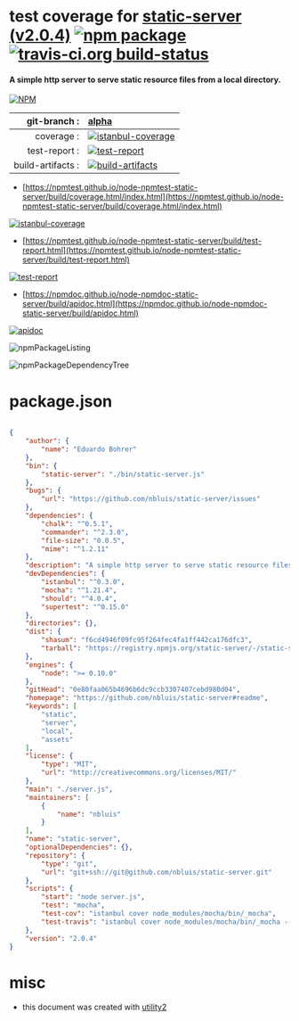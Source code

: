 # test coverage for  [static-server (v2.0.4)](https://github.com/nbluis/static-server#readme)  [![npm package](https://img.shields.io/npm/v/npmtest-static-server.svg?style=flat-square)](https://www.npmjs.org/package/npmtest-static-server) [![travis-ci.org build-status](https://api.travis-ci.org/npmtest/node-npmtest-static-server.svg)](https://travis-ci.org/npmtest/node-npmtest-static-server)
#### A simple http server to serve static resource files from a local directory.

[![NPM](https://nodei.co/npm/static-server.png?downloads=true&downloadRank=true&stars=true)](https://www.npmjs.com/package/static-server)

| git-branch : | [alpha](https://github.com/npmtest/node-npmtest-static-server/tree/alpha)|
|--:|:--|
| coverage : | [![istanbul-coverage](https://npmtest.github.io/node-npmtest-static-server/build/coverage.badge.svg)](https://npmtest.github.io/node-npmtest-static-server/build/coverage.html/index.html)|
| test-report : | [![test-report](https://npmtest.github.io/node-npmtest-static-server/build/test-report.badge.svg)](https://npmtest.github.io/node-npmtest-static-server/build/test-report.html)|
| build-artifacts : | [![build-artifacts](https://npmtest.github.io/node-npmtest-static-server/glyphicons_144_folder_open.png)](https://github.com/npmtest/node-npmtest-static-server/tree/gh-pages/build)|

- [https://npmtest.github.io/node-npmtest-static-server/build/coverage.html/index.html](https://npmtest.github.io/node-npmtest-static-server/build/coverage.html/index.html)

[![istanbul-coverage](https://npmtest.github.io/node-npmtest-static-server/build/screenCapture.buildCi.browser.%252Ftmp%252Fbuild%252Fcoverage.lib.html.png)](https://npmtest.github.io/node-npmtest-static-server/build/coverage.html/index.html)

- [https://npmtest.github.io/node-npmtest-static-server/build/test-report.html](https://npmtest.github.io/node-npmtest-static-server/build/test-report.html)

[![test-report](https://npmtest.github.io/node-npmtest-static-server/build/screenCapture.buildCi.browser.%252Ftmp%252Fbuild%252Ftest-report.html.png)](https://npmtest.github.io/node-npmtest-static-server/build/test-report.html)

- [https://npmdoc.github.io/node-npmdoc-static-server/build/apidoc.html](https://npmdoc.github.io/node-npmdoc-static-server/build/apidoc.html)

[![apidoc](https://npmdoc.github.io/node-npmdoc-static-server/build/screenCapture.buildCi.browser.%252Ftmp%252Fbuild%252Fapidoc.html.png)](https://npmdoc.github.io/node-npmdoc-static-server/build/apidoc.html)

![npmPackageListing](https://npmtest.github.io/node-npmtest-static-server/build/screenCapture.npmPackageListing.svg)

![npmPackageDependencyTree](https://npmtest.github.io/node-npmtest-static-server/build/screenCapture.npmPackageDependencyTree.svg)



# package.json

```json

{
    "author": {
        "name": "Eduardo Bohrer"
    },
    "bin": {
        "static-server": "./bin/static-server.js"
    },
    "bugs": {
        "url": "https://github.com/nbluis/static-server/issues"
    },
    "dependencies": {
        "chalk": "^0.5.1",
        "commander": "^2.3.0",
        "file-size": "0.0.5",
        "mime": "^1.2.11"
    },
    "description": "A simple http server to serve static resource files from a local directory.",
    "devDependencies": {
        "istanbul": "^0.3.0",
        "mocha": "^1.21.4",
        "should": "^4.0.4",
        "supertest": "^0.15.0"
    },
    "directories": {},
    "dist": {
        "shasum": "f6cd4946f09fc95f264fec4fa1ff442ca176dfc3",
        "tarball": "https://registry.npmjs.org/static-server/-/static-server-2.0.4.tgz"
    },
    "engines": {
        "node": ">= 0.10.0"
    },
    "gitHead": "0e80faa065b4696b6dc9ccb3307407cebd980d04",
    "homepage": "https://github.com/nbluis/static-server#readme",
    "keywords": [
        "static",
        "server",
        "local",
        "assets"
    ],
    "license": {
        "type": "MIT",
        "url": "http://creativecommons.org/licenses/MIT/"
    },
    "main": "./server.js",
    "maintainers": [
        {
            "name": "nbluis"
        }
    ],
    "name": "static-server",
    "optionalDependencies": {},
    "repository": {
        "type": "git",
        "url": "git+ssh://git@github.com/nbluis/static-server.git"
    },
    "scripts": {
        "start": "node server.js",
        "test": "mocha",
        "test-cov": "istanbul cover node_modules/mocha/bin/_mocha",
        "test-travis": "istanbul cover node_modules/mocha/bin/_mocha --report lcovonly"
    },
    "version": "2.0.4"
}
```



# misc
- this document was created with [utility2](https://github.com/kaizhu256/node-utility2)
